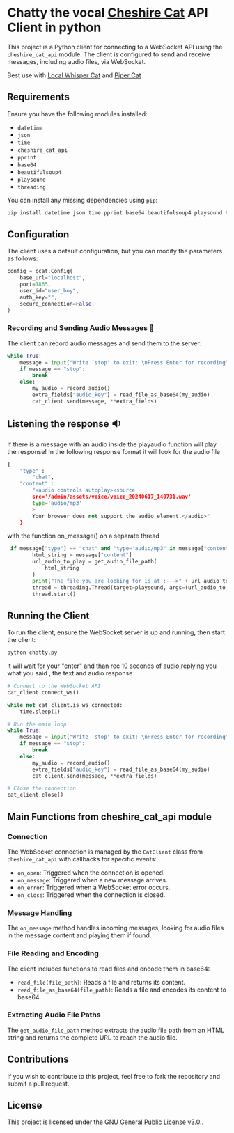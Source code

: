 # Chatty the vocal [Cheshire Cat](https://github.com/cheshire-cat-ai/core) API Client in python

This project is a Python client for connecting to a WebSocket API using the `cheshire_cat_api` module. The client is configured to send and receive messages, including audio files, via WebSocket.

Best use with [Local Whisper Cat](https://github.com/LorenzoSiena/local_whisper_cat) and [Piper Cat](https://github.com/pazoff/Piper-Cat)
## Requirements

Ensure you have the following modules installed:

- `datetime`
- `json`
- `time`
- `cheshire_cat_api`
- `pprint`
- `base64`
- `beautifulsoup4`
- `playsound`
- `threading`

You can install any missing dependencies using `pip`:

```sh
pip install datetime json time pprint base64 beautifulsoup4 playsound threading
```

## Configuration

The client uses a default configuration, but you can modify the parameters as follows:

```python
config = ccat.Config(
    base_url="localhost",
    port=1865,
    user_id="user_boy",
    auth_key="",
    secure_connection=False,
)
```
### Recording and Sending Audio Messages :microphone:

The client can record audio messages and send them to the server:

```python
while True:
    message = input("Write 'stop' to exit: \nPress Enter for recording")
    if message == "stop":
        break
    else:
        my_audio = record_audio()
        extra_fields["audio_key"] = read_file_as_base64(my_audio)
        cat_client.send(message, **extra_fields)
```

## Listening the response :sound:
If there is a message with an audio inside the playaudio function will play the response!
In the following response format it will look for the audio file 

```python
{
    "type" :
        "chat",
    "content" :
        "<audio controls autoplay><source 
        src='/admin/assets/voice/voice_20240617_140731.wav' 
        type='audio/mp3'
        >
        Your browser does not support the audio element.</audio>"
    }
```

with the function on_message() on a separate thread 

```python
 if message["type"] == "chat" and "type='audio/mp3" in message["content"]:
        html_string = message["content"]
        url_audio_to_play = get_audio_file_path(
            html_string
        ) 
        print("The file you are looking for is at :--->" + url_audio_to_play)
        thread = threading.Thread(target=playsound, args=(url_audio_to_play,))
        thread.start()
```
## Running the Client

To run the client, ensure the WebSocket server is up and running, then start the client:

```python
python chatty.py
```

it will wait for your "enter" and than rec 10 seconds of audio,replying you what you said , the text and audio response

```python
# Connect to the WebSocket API
cat_client.connect_ws()

while not cat_client.is_ws_connected:
    time.sleep(1)

# Run the main loop
while True:
    message = input("Write 'stop' to exit: \nPress Enter for recording")
    if message == "stop":
        break
    else:
        my_audio = record_audio()
        extra_fields["audio_key"] = read_file_as_base64(my_audio)
        cat_client.send(message, **extra_fields)

# Close the connection
cat_client.close()
```

## Main Functions from cheshire_cat_api module

### Connection

The WebSocket connection is managed by the `CatClient` class from `cheshire_cat_api` with callbacks for specific events:

- `on_open`: Triggered when the connection is opened.
- `on_message`: Triggered when a new message arrives.
- `on_error`: Triggered when a WebSocket error occurs.
- `on_close`: Triggered when the connection is closed.

### Message Handling

The `on_message` method handles incoming messages, looking for audio files in the message content and playing them if found.

### File Reading and Encoding

The client includes functions to read files and encode them in base64:

- `read_file(file_path)`: Reads a file and returns its content.
- `read_file_as_base64(file_path)`: Reads a file and encodes its content to base64.

### Extracting Audio File Paths

The `get_audio_file_path` method extracts the audio file path from an HTML string and returns the complete URL to reach the audio file.

## Contributions

If you wish to contribute to this project, feel free to fork the repository and submit a pull request.

## License

This project is licensed under the [GNU General Public License v3.0.](LICENSE).

